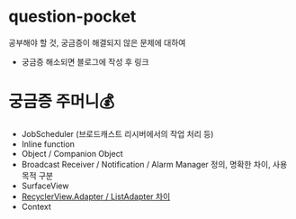 # question-pocket                   
공부해야 할 것, 궁금증이 해결되지 않은 문제에 대하여                    
* 궁금증 해소되면 블로그에 작성 후 링크               
                                
# 궁금증 주머니💰                               
* JobScheduler (브로드캐스트 리시버에서의 작업 처리 등)                        
* Inline function                         
* Object / Companion Object                     
* Broadcast Receiver / Notification / Alarm Manager 정의, 명확한 차이, 사용목적 구분               
* SurfaceView            
* [RecyclerView.Adapter / ListAdapter 차이](https://hungseong.tistory.com/24)                   
* Context                                                                  
